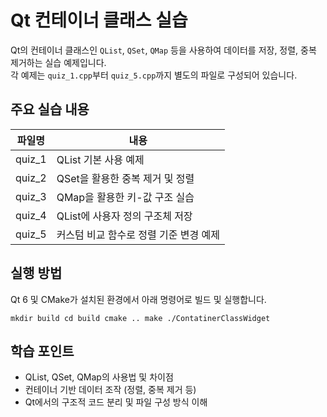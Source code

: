 # Qt 컨테이너 클래스 실습

Qt의 컨테이너 클래스인 `QList`, `QSet`, `QMap` 등을 사용하여 데이터를 저장, 정렬, 중복 제거하는 실습 예제입니다.  
각 예제는 `quiz_1.cpp`부터 `quiz_5.cpp`까지 별도의 파일로 구성되어 있습니다.

## 주요 실습 내용

| 파일명   | 내용                                   |
|----------|----------------------------------------|
| quiz_1   | QList 기본 사용 예제                   |
| quiz_2   | QSet을 활용한 중복 제거 및 정렬        |
| quiz_3   | QMap을 활용한 키-값 구조 실습          |
| quiz_4   | QList에 사용자 정의 구조체 저장        |
| quiz_5   | 커스텀 비교 함수로 정렬 기준 변경 예제 |

## 실행 방법

Qt 6 및 CMake가 설치된 환경에서 아래 명령어로 빌드 및 실행합니다.

```mkdir build cd build cmake .. make ./ContatinerClassWidget```


## 학습 포인트

- QList, QSet, QMap의 사용법 및 차이점
- 컨테이너 기반 데이터 조작 (정렬, 중복 제거 등)
- Qt에서의 구조적 코드 분리 및 파일 구성 방식 이해

